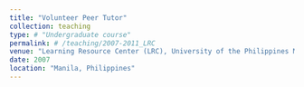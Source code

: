 ```yaml
---
title: "Volunteer Peer Tutor"
collection: teaching
type: # "Undergraduate course"
permalink: # /teaching/2007-2011_LRC
venue: "Learning Resource Center (LRC), University of the Philippines Manila"
date: 2007
location: "Manila, Philippines"
---
```


